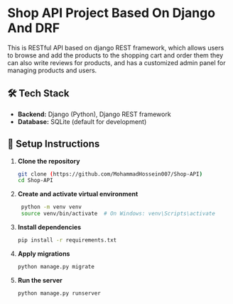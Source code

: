 # Shop API Project Based On Django And DRF

This is RESTful API based on django REST framework, which allows users to browse and add the products to the shopping cart and order them they can also write reviews for products, and has a customized admin panel for managing products and users.

## 🛠️ Tech Stack
- **Backend:** Django (Python), Django REST framework
- **Database:** SQLite (default for development)


## 🔧 Setup Instructions

1. **Clone the repository**
   ```bash
   git clone (https://github.com/MohammadHossein007/Shop-API)
   cd Shop-API
   
2. **Create and activate virtual environment**
   ```bash
    python -m venv venv
    source venv/bin/activate  # On Windows: venv\Scripts\activate

3. **Install dependencies**
   ```bash
   pip install -r requirements.txt

5. **Apply migrations**
    ```bash
    python manage.py migrate

6. **Run the server**
   ```bash
   python manage.py runserver

